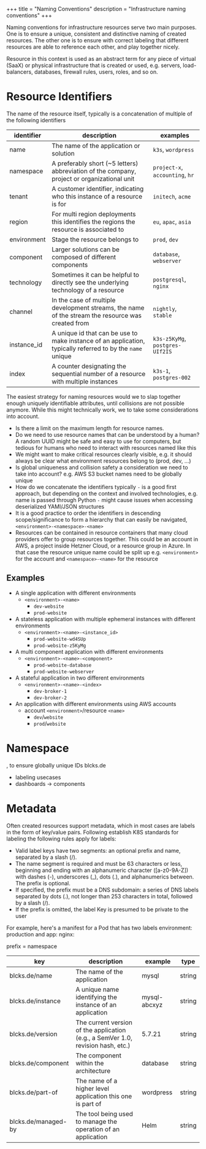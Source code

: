 +++
title = "Naming Conventions"
description = "Infrastructure naming conventions"
+++

Naming conventions for infrastructure resources serve two main purposes. One is to ensure a unique, consistent and
distinctive naming of created resources. The other one is to ensure with correct labeling that different resources are
able to
reference each other, and play together nicely.

Resource in this context is used as an abstract term for any piece of virtual (SaaX) or physical infrastructure that is
created or used, e.g. servers, load-balancers, databases, firewall rules, users, roles, and so on.

# Resource Identifiers

The name of the resource itself, typically is a concatenation of multiple of the following identifiers

| identifier  | description                                                                                                | examples                        |
|-------------|------------------------------------------------------------------------------------------------------------|---------------------------------|
| name        | The name of the application or solution                                                                    | `k3s`, `wordpress`              |
| namespace   | A preferably short (~5 letters) abbreviation of the company, project or organizational unit                | `project-x`, `accounting`, `hr` |
| tenant      | A customer identifier, indicating who this instance of a resource is for                                   | `initech`, `acme`               |
| region      | For multi region deployments this identifies the regions the resource is associated to                     | `eu`, `apac`, `asia`            |
| environment | Stage the resource belongs to                                                                              | `prod`, `dev`                   |
| component   | Larger solutions can be composed of different components                                                   | `database`, `webserver`         |
| technology  | Sometimes it can be helpful to directly see the underlying technology of a resource                        | `postgresql`, `nginx`           |
| channel     | In the case of multiple development streams, the name of the stream the resource was created from          | `nightly`, `stable`             |
| instance_id | A unique id that can be use to make instance of an application, typically referred to by the `name` unique | `k3s-z5KyMg`, `postgres-UIf2IS` |
| index       | A counter designating the sequential number of a resource with multiple instances                          | `k3s-1`, `postgres-002`         |

The easiest strategy for naming resources would we to slap together enough uniquely identifiable attributes, until
collisions are not possible anymore. While this might technically work, we to take some considerations into account.

* Is there a limit on the maximum length for resource names.
* Do we need to use resource names that can be understood by a human? A random UUID might be safe and easy to use for
  computers, but tedious for humans who need to interact with resources named like this
* We might want to make critical resources clearly visible, e.g. it should always be clear what environment resources
  belong to (prod, dev, ...)
* Is global uniqueness and collision safety a consideration we need to take into account? e.g. AWS S3 bucket names need
  to
  be globally unique
* How do we concatenate the identifiers typically `-` is a good first approach, but depending on the context and
  involved technologies, e.g. name is passed through Python `-` might cause issues when accessing deserialized YAMl/JSON
  structures
* It is a good practice to order the identifiers in descending scope/significance to form a hierarchy that can easily be
  navigated, `<environment>-<namespace>-<name>`
* Resources can be contained in resource containers that many cloud providers offer to group resources together. This
  could be an account in AWS, a project inside Hetzner Cloud, or a resource group in Azure. In that case the resource
  unique name could be split up e.g. `<environment>` for the account and `<namespace>-<name>` for the resource

## Examples

* A single application with different environments
    * `<environment>-<name>`
        * `dev-website`
        * `prod-website`
* A stateless application with multiple ephemeral instances with different environments
    * `<environment>-<name>-<instance_id>`
        * `prod-website-wd4SUp`
        * `prod-website-z5KyMg`
* A multi component application with different environments
    * `<environment>-<name>-<component>`
        * `prod-website-database`
        * `prod-website-webserver`
* A stateful application in two different environments
    * `<environment>-<name>-<index>`
        * `dev-broker-1`
        * `dev-broker-2`
* An application with different environments using AWS accounts
    * account `<environment>`/resource `<name>`
        * `dev`/`website`
        * `prod`/`website`

# Namespace

, to ensure globally unique IDs
blcks.de

* labeling usecases
* dashboards -> components

# Metadata

Often created resources support metadata, which in most cases are labels in the form of key/value pairs. Following
establish K8S standards for labeling the following rules apply for labels:

* Valid label keys have two segments: an optional prefix and name, separated by a slash (/).
* The name segment is required and must be 63 characters or less, beginning and ending with an alphanumeric
  character ([a-z0-9A-Z]) with dashes (-), underscores (_), dots (.), and alphanumerics between. The prefix is optional.
* If specified, the prefix must be a DNS subdomain: a series of DNS labels separated by dots (.), not longer than 253
  characters in total, followed by a slash (/).
* If the prefix is omitted, the label Key is presumed to be private to the user

For example, here's a manifest for a Pod that has two labels environment: production and app: nginx:

prefix = namespace

| key                 | description                                                                      | example      | type   
|---------------------|----------------------------------------------------------------------------------|--------------|--------|
| blcks.de/name       | The name of the application                                                      | mysql        | string |
| blcks.de/instance   | A unique name identifying the instance of an application                         | mysql-abcxyz | string |
| blcks.de/version    | The current version of the application (e.g., a SemVer 1.0, revision hash, etc.) | 5.7.21       | string |
| blcks.de/component  | The component within the architecture                                            | database     | string |
| blcks.de/part-of    | The name of a higher level application this one is part of                       | wordpress    | string |
| blcks.de/managed-by | The tool being used to manage the operation of an application                    | Helm         | string | 

